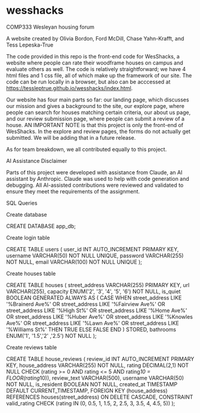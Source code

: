 # wesshacks
COMP333 Wesleyan housing forum

A website created by Olivia Bordon, Ford McDill, Chase Yahn-Krafft, and Tess Lepeska-True

The code provided in this repo is the front-end code for WesShacks, a website where people can rate their woodframe houses on campus and evaluate others as well. The code is relatively straightforward; we have 4 html files and 1 css file, all of which make up the framework of our site. The code can be run locally in a browser, but also can be acccessed at https://tessleptrue.github.io/wesshacks/index.html.

Our website has four main parts so far: our landing page, which discusses our mission and gives a background to the site, our explore page, where people can search for houses matching certain criteria, our about us page, and our review submission page, where people can submit a review of a house. AN IMPORTANT NOTE is that this project is only the front-end of WesShacks. In the explore and review pages, the forms do not actually get submitted. We will be adding that in a future release.

As for team breakdown, we all contributed equally to this project.


AI Assistance Disclaimer

Parts of this project were developed with assistance from Claude, an AI assistant by Anthropic. Claude was used to help with code generation and debugging. All AI-assisted contributions were reviewed and validated to ensure they meet the requirements of the assignment.


SQL Queries

Create database

CREATE DATABASE app_db;

Create login table

CREATE TABLE users (
    user_id INT AUTO_INCREMENT PRIMARY KEY,
    username VARCHAR(50) NOT NULL UNIQUE,
    password VARCHAR(255) NOT NULL,
    email VARCHAR(100) NOT NULL UNIQUE
);

Create houses table

CREATE TABLE houses (
    street_address VARCHAR(255) PRIMARY KEY,
    url VARCHAR(255),
    capacity ENUM('2', '3', '4', '5', '6') NOT NULL,
    is_quiet BOOLEAN GENERATED ALWAYS AS (
        CASE 
            WHEN 
                street_address LIKE '%Brainerd Ave%' OR
                street_address LIKE '%Fairview Ave%' OR
                street_address LIKE '%High St%' OR
                street_address LIKE '%Home Ave%' OR
                street_address LIKE '%Huber Ave%' OR
                street_address LIKE '%Knowles Ave%' OR
                street_address LIKE '%Lawn Ave%' OR
                street_address LIKE '%Williams St%'
            THEN TRUE
            ELSE FALSE
        END
    ) STORED,
    bathrooms ENUM('1', '1.5','2' ,'2.5') NOT NULL
);

Create reviews table

CREATE TABLE house_reviews (
    review_id INT AUTO_INCREMENT PRIMARY KEY,
    house_address VARCHAR(255) NOT NULL,
    rating DECIMAL(2,1) NOT NULL CHECK (rating >= 0 AND rating <= 5 AND rating*10 = FLOOR(rating*10)),
    review_text VARCHAR(500),
    username VARCHAR(50) NOT NULL,
    is_resident BOOLEAN NOT NULL,
    created_at TIMESTAMP DEFAULT CURRENT_TIMESTAMP,
    FOREIGN KEY (house_address) REFERENCES houses(street_address) ON DELETE CASCADE,
    CONSTRAINT valid_rating CHECK (rating IN (0, 0.5, 1, 1.5, 2, 2.5, 3, 3.5, 4, 4.5, 5))
);
